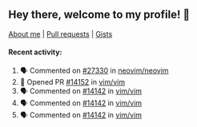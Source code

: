 ## Hey there, welcome to my profile! 👋

[About me](https://seandewar.github.io/)
 | [Pull requests](https://github.com/search?p=1&q=author%3Aseandewar+is%3Apr)
 | [Gists](https://gist.github.com/seandewar)

#### Recent activity:

<!--START_SECTION:activity-->
1. 🗣 Commented on [#27330](https://github.com/neovim/neovim/pull/27330#issuecomment-1986556961) in [neovim/neovim](https://github.com/neovim/neovim)
2. 💪 Opened PR [#14152](https://github.com/vim/vim/pull/14152) in [vim/vim](https://github.com/vim/vim)
3. 🗣 Commented on [#14142](https://github.com/vim/vim/pull/14142#issuecomment-1980737295) in [vim/vim](https://github.com/vim/vim)
4. 🗣 Commented on [#14142](https://github.com/vim/vim/pull/14142#issuecomment-1980632743) in [vim/vim](https://github.com/vim/vim)
5. 🗣 Commented on [#14142](https://github.com/vim/vim/pull/14142#issuecomment-1980560805) in [vim/vim](https://github.com/vim/vim)
<!--END_SECTION:activity-->
